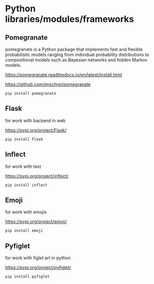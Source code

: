 # Python libraries/modules/frameworks

## Pomegranate
pomegranate is a Python package that implements fast and flexible probabilistic models ranging from individual probability distributions to compositional models such as Bayesian networks and hidden Markov models.

https://pomegranate.readthedocs.io/en/latest/install.html

https://github.com/jmschrei/pomegranate

<code>pip install pomegranate</code>

## Flask
for work with backend in web

https://pypi.org/project/Flask/

<code>pip install Flask</code>

## Inflect
for work with text

https://pypi.org/project/inflect/

<code>pip install inflect</code>

## Emoji
for work with emojis

https://pypi.org/project/emoji/

<code>pip install emoji</code>

## Pyfiglet
for work with figlet art in python

https://pypi.org/project/pyfiglet/

<code>pip install pyfiglet</code>
